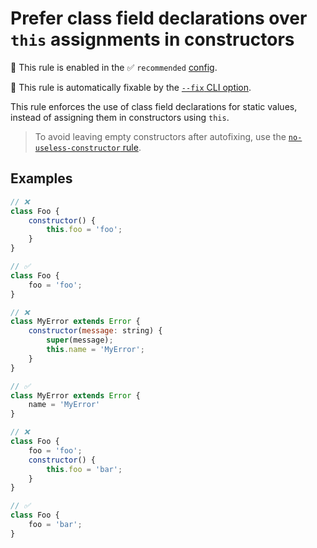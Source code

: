 # Prefer class field declarations over `this` assignments in constructors

💼 This rule is enabled in the ✅ `recommended` [config](https://github.com/sindresorhus/eslint-plugin-unicorn#preset-configs-eslintconfigjs).

🔧 This rule is automatically fixable by the [`--fix` CLI option](https://eslint.org/docs/latest/user-guide/command-line-interface#--fix).

<!-- end auto-generated rule header -->
<!-- Do not manually modify this header. Run: `npm run fix:eslint-docs` -->

This rule enforces the use of class field declarations for static values, instead of assigning them in constructors using `this`.

> To avoid leaving empty constructors after autofixing, use the [`no-useless-constructor` rule](https://eslint.org/docs/latest/rules/no-useless-constructor).

## Examples

```js
// ❌
class Foo {
	constructor() {
		this.foo = 'foo';
	}
}

// ✅
class Foo {
	foo = 'foo';
}
```

```js
// ❌
class MyError extends Error {
	constructor(message: string) {
		super(message);
		this.name = 'MyError';
	}
}

// ✅
class MyError extends Error {
	name = 'MyError'
}
```

```js
// ❌
class Foo {
	foo = 'foo';
	constructor() {
		this.foo = 'bar';
	}
}

// ✅
class Foo {
	foo = 'bar';
}
```

